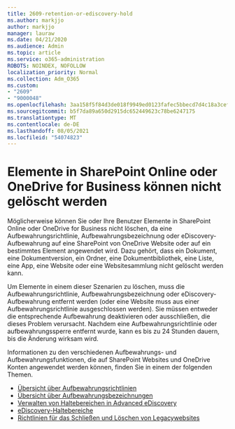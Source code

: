 ```yaml
---
title: 2609-retention-or-ediscovery-hold
ms.author: markjjo
author: markjjo
manager: lauraw
ms.date: 04/21/2020
ms.audience: Admin
ms.topic: article
ms.service: o365-administration
ROBOTS: NOINDEX, NOFOLLOW
localization_priority: Normal
ms.collection: Adm_O365
ms.custom:
- "2609"
- "9000048"
ms.openlocfilehash: 3aa158f5f84d3de018f9949ed0123fafec5bbecd7d4c18a3cef8af7fe738d78c
ms.sourcegitcommit: b5f7da89a650d2915dc652449623c78be6247175
ms.translationtype: MT
ms.contentlocale: de-DE
ms.lasthandoff: 08/05/2021
ms.locfileid: "54074823"
---
```

# <a name="unable-to-delete-items-in-sharepoint-online-or-onedrive-for-business"></a>Elemente in SharePoint Online oder OneDrive for Business können nicht gelöscht werden

Möglicherweise können Sie oder Ihre Benutzer Elemente in SharePoint Online oder OneDrive for Business nicht löschen, da eine Aufbewahrungsrichtlinie, Aufbewahrungsbezeichnung oder eDiscovery-Aufbewahrung auf eine SharePoint von OneDrive Website oder auf ein bestimmtes Element angewendet wird. Dazu gehört, dass ein Dokument, eine Dokumentversion, ein Ordner, eine Dokumentbibliothek, eine Liste, eine App, eine Website oder eine Websitesammlung nicht gelöscht werden kann. 

Um Elemente in einem dieser Szenarien zu löschen, muss die Aufbewahrungsrichtlinie, Aufbewahrungsbezeichnung oder eDiscovery-Aufbewahrung entfernt werden (oder eine Website muss aus einer Aufbewahrungsrichtlinie ausgeschlossen werden). Sie müssen entweder die entsprechende Aufbewahrung deaktivieren oder ausschließen, die dieses Problem verursacht. Nachdem eine Aufbewahrungsrichtlinie oder aufbewahrungssperre entfernt wurde, kann es bis zu 24 Stunden dauern, bis die Änderung wirksam wird. 

Informationen zu den verschiedenen Aufbewahrungs- und Aufbewahrungsfunktionen, die auf SharePoint Websites und OneDrive Konten angewendet werden können, finden Sie in einem der folgenden Themen.

- [Übersicht über Aufbewahrungsrichtlinien](https://docs.microsoft.com/microsoft-365/compliance/retention-policies)
- [Übersicht über Aufbewahrungsbezeichnungen](https://docs.microsoft.com/microsoft-365/compliance/labels)
- [Verwalten von Haltebereichen in Advanced eDiscovery](https://docs.microsoft.com/microsoft-365/compliance/managing-holds)
- [eDiscovery-Haltebereiche](https://docs.microsoft.com/microsoft-365/compliance/ediscovery-cases#step-4-place-content-locations-on-hold)
- [Richtlinien für das Schließen und Löschen von Legacywebsites](https://support.office.com/article/Use-policies-for-site-closure-and-deletion-A8280D82-27FD-48C5-9ADF-8A5431208BA5)